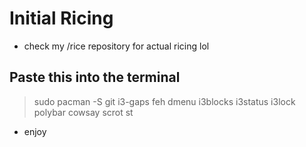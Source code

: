 # Initial Ricing
* check my /rice repository for actual ricing lol
## Paste this into the terminal
> sudo pacman -S git i3-gaps feh dmenu i3blocks i3status i3lock polybar cowsay scrot st
* enjoy
